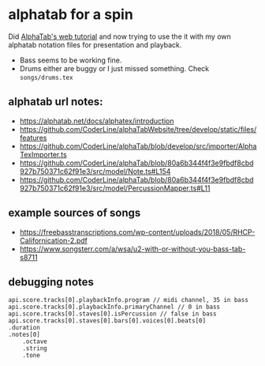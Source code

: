 # alphatab for a spin

Did [AlphaTab's web tutorial](https://alphatab.net/docs/tutorial-web/player#final-file)
and now trying to use the it with my own alphatab notation files for presentation and playback.
- Bass seems to be working fine.
- Drums either are buggy or I just missed something. Check `songs/drums.tex`

## alphatab url notes:

- https://alphatab.net/docs/alphatex/introduction
- https://github.com/CoderLine/alphaTabWebsite/tree/develop/static/files/features
- https://github.com/CoderLine/alphaTab/blob/develop/src/importer/AlphaTexImporter.ts
- https://github.com/CoderLine/alphaTab/blob/80a6b344f4f3e9fbdf8cbd927b750371c62f91e3/src/model/Note.ts#L154
- https://github.com/CoderLine/alphaTab/blob/80a6b344f4f3e9fbdf8cbd927b750371c62f91e3/src/model/PercussionMapper.ts#L11

## example sources of songs
- https://freebasstranscriptions.com/wp-content/uploads/2018/05/RHCP-Californication-2.pdf
- https://www.songsterr.com/a/wsa/u2-with-or-without-you-bass-tab-s8711

## debugging notes

```
api.score.tracks[0].playbackInfo.program // midi channel, 35 in bass
api.score.tracks[0].playbackInfo.primaryChannel // 0 in bass
api.score.tracks[0].staves[0].isPercussion // false in bass
api.score.tracks[0].staves[0].bars[0].voices[0].beats[0]
.duration
.notes[0]
    .octave
    .string
    .tone
```
